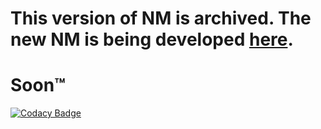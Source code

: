 # This version of NM is archived. The new NM is being developed [here](https://github.com/NMAppNL).

# Soon™️

[![Codacy Badge](https://api.codacy.com/project/badge/Grade/165f90419ffe4cd28420072cd0f8f75a)](https://app.codacy.com/app/NoahvdAa/NM?utm_source=github.com&utm_medium=referral&utm_content=NoahvdAa/NM&utm_campaign=Badge_Grade_Settings)
